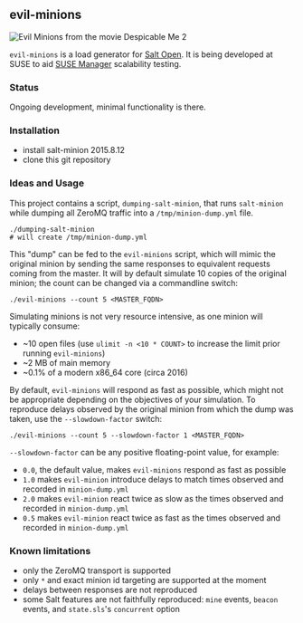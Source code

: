 ## evil-minions

![Evil Minions from the movie Despicable Me 2](https://vignette3.wikia.nocookie.net/despicableme/images/5/52/Screenshot_2016-02-10-01-09-16.jpg/revision/latest?cb=20161028002525)

`evil-minions` is a load generator for [Salt Open](https://saltstack.com/salt-open-source/). It is being developed at SUSE to aid [SUSE Manager](https://www.suse.com/products/suse-manager/) scalability testing.

### Status

Ongoing development, minimal functionality is there.

### Installation

 - install salt-minion 2015.8.12
 - clone this git repository

### Ideas and Usage

This project contains a script, `dumping-salt-minion`, that runs `salt-minion` while dumping all ZeroMQ traffic into a `/tmp/minion-dump.yml` file.

```
./dumping-salt-minion
# will create /tmp/minion-dump.yml
```

This "dump" can be fed to the `evil-minions` script, which will mimic the original minion by sending the same responses to equivalent requests coming from the master. It will by default simulate 10 copies of the original minion; the count can be changed via a commandline switch:

```
./evil-minions --count 5 <MASTER_FQDN>
```

Simulating minions is not very resource intensive, as one minion will typically consume:
 - ~10 open files (use `ulimit -n <10 * COUNT>` to increase the limit prior running `evil-minions`)
 - ~2 MB of main memory
 - ~0.1% of a modern x86_64 core (circa 2016)

By default, `evil-minions` will respond as fast as possible, which might not be appropriate depending on the objectives of your simulation. To reproduce delays observed by the original minion from which the dump was taken, use the `--slowdown-factor` switch:

```
./evil-minions --count 5 --slowdown-factor 1 <MASTER_FQDN>
```

`--slowdown-factor` can be any positive floating-point value, for example:
 - `0.0`, the default value, makes `evil-minions` respond as fast as possible
 - `1.0` makes `evil-minion` introduce delays to match times observed and recorded in `minion-dump.yml`
 - `2.0` makes `evil-minion` react twice as slow as the times observed and recorded in `minion-dump.yml`
 - `0.5` makes `evil-minion` react twice as fast as the times observed and recorded in `minion-dump.yml`

### Known limitations
 - only the ZeroMQ transport is supported
 - only `*` and exact minion id targeting are supported at the moment
 - delays between responses are not reproduced
 - some Salt features are not faithfully reproduced: `mine` events, `beacon` events, and `state.sls`'s `concurrent` option
